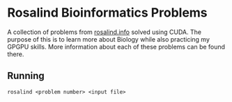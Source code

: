 # Rosalind Bioinformatics Problems

A collection of problems from [rosalind.info](#http://rosalind.info/) solved using CUDA. The purpose of this is to learn
more about Biology while also practicing my GPGPU skills. More information about each of these problems can be found there.

## Running

`rosalind <problem number> <input file>`